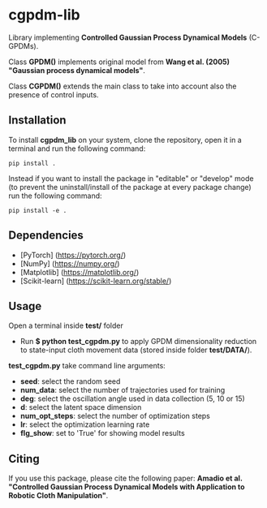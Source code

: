 # cgpdm-lib
Library implementing __Controlled Gaussian Process Dynamical Models__ (C-GPDMs).

Class __GPDM()__ implements original model from __Wang et al. (2005) "Gaussian process dynamical models"__.

Class __CGPDM()__ extends the main class to take into account also the presence of control inputs.

## Installation

To install __cgpdm_lib__ on your system, clone the repository, open it in a terminal and run the following command:

```
pip install .
```

Instead if you want to install the package in "editable" or "develop" mode (to prevent the uninstall/install of the
package at every package change) run the following command:

```
pip install -e .
```

## Dependencies
- [PyTorch] (https://pytorch.org/)
- [NumPy] (https://numpy.org/)
- [Matplotlib] (https://matplotlib.org/)
- [Scikit-learn] (https://scikit-learn.org/stable/)

## Usage
Open a terminal inside __test/__ folder
- Run __$ python test_cgpdm.py__ to apply GPDM dimensionality reduction to state-input cloth movement data (stored inside folder __test/DATA/__).

__test_cgpdm.py__ take command line arguments:
- __seed__: select the random seed
- __num_data__: select the number of trajectories used for training
- __deg__: select the oscillation angle used in data collection (5, 10 or 15)
- __d__: select the latent space dimension
- __num_opt_steps__: select the number of optimization steps
- __lr__: select the optimization learning rate
- __flg_show__: set to 'True' for showing model results

## Citing
If you use this package, please cite the following paper: __Amadio et al. "Controlled Gaussian Process Dynamical Models with Application to Robotic Cloth Manipulation"__.
